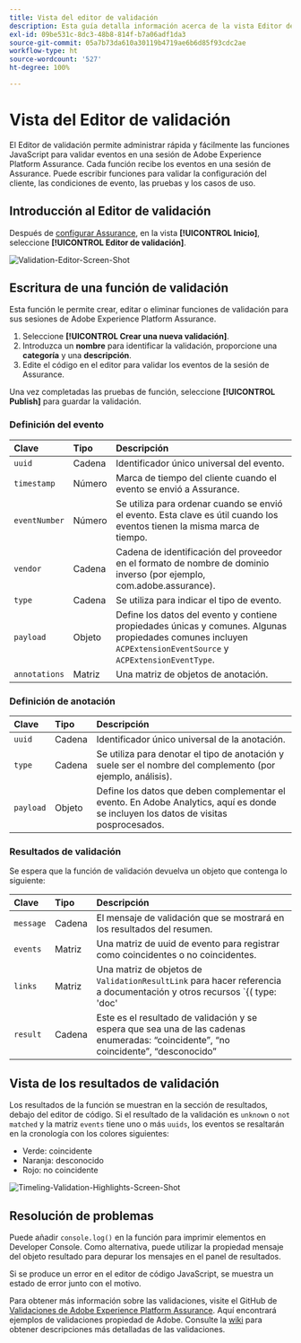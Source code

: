 ```yaml
---
title: Vista del editor de validación
description: Esta guía detalla información acerca de la vista Editor de validación en Adobe Experience Platform Assurance.
exl-id: 09be531c-8dc3-48b8-814f-b7a06adf1da3
source-git-commit: 05a7b73da610a30119b4719ae6b6d85f93cdc2ae
workflow-type: ht
source-wordcount: '527'
ht-degree: 100%

---
```


# Vista del Editor de validación

El Editor de validación permite administrar rápida y fácilmente las funciones JavaScript para validar eventos en una sesión de Adobe Experience Platform Assurance. Cada función recibe los eventos en una sesión de Assurance. Puede escribir funciones para validar la configuración del cliente, las condiciones de evento, las pruebas y los casos de uso.

## Introducción al Editor de validación

Después de [configurar Assurance](../tutorials/implement-assurance.md), en la vista **[!UICONTROL Inicio]**, seleccione **[!UICONTROL Editor de validación]**.

![Validation-Editor-Screen-Shot](https://user-images.githubusercontent.com/6597105/198680074-f548a646-6f2f-4a65-82fd-0f1687d869bf.png)

## Escritura de una función de validación

Esta función le permite crear, editar o eliminar funciones de validación para sus sesiones de Adobe Experience Platform Assurance.

1. Seleccione **[!UICONTROL Crear una nueva validación]**.
2. Introduzca un **nombre** para identificar la validación, proporcione una **categoría** y una **descripción**.
3. Edite el código en el editor para validar los eventos de la sesión de Assurance.

Una vez completadas las pruebas de función, seleccione **[!UICONTROL Publish]** para guardar la validación.

### Definición del evento

| Clave | Tipo | Descripción |
| :--- | :--- | :--- |
| `uuid` | Cadena | Identificador único universal del evento. |
| `timestamp` | Número | Marca de tiempo del cliente cuando el evento se envió a Assurance. |
| `eventNumber` | Número | Se utiliza para ordenar cuando se envió el evento. Esta clave es útil cuando los eventos tienen la misma marca de tiempo. |
| `vendor` | Cadena | Cadena de identificación del proveedor en el formato de nombre de dominio inverso (por ejemplo, com.adobe.assurance). |
| `type` | Cadena | Se utiliza para indicar el tipo de evento. |
| `payload` | Objeto | Define los datos del evento y contiene propiedades únicas y comunes. Algunas propiedades comunes incluyen `ACPExtensionEventSource` y `ACPExtensionEventType`. |
| `annotations` | Matriz | Una matriz de objetos de anotación. |

### Definición de anotación

| Clave | Tipo | Descripción |
| :--- | :--- | :--- |
| `uuid` | Cadena | Identificador único universal de la anotación. |
| `type` | Cadena | Se utiliza para denotar el tipo de anotación y suele ser el nombre del complemento (por ejemplo, análisis). |
| `payload` | Objeto | Define los datos que deben complementar el evento. En Adobe Analytics, aquí es donde se incluyen los datos de visitas posprocesados. |

### Resultados de validación

Se espera que la función de validación devuelva un objeto que contenga lo siguiente:

| Clave | Tipo | Descripción |
| :--- | :--- | :--- |
| `message` | Cadena | El mensaje de validación que se mostrará en los resultados del resumen. |
| `events` | Matriz | Una matriz de uuid de evento para registrar como coincidentes o no coincidentes. |
| `links` | Matriz | Una matriz de objetos de `ValidationResultLink` para hacer referencia a documentación y otros recursos `{( type: 'doc'|'product', url: String )}` |
| `result` | Cadena | Este es el resultado de validación y se espera que sea una de las cadenas enumeradas: “coincidente”, “no coincidente”, “desconocido” |

## Vista de los resultados de validación

Los resultados de la función se muestran en la sección de resultados, debajo del editor de código. Si el resultado de la validación es `unknown` o `not matched` y la matriz `events` tiene uno o más `uuids`, los eventos se resaltarán en la cronología con los colores siguientes:

* Verde: coincidente
* Naranja: desconocido
* Rojo: no coincidente

![Timeling-Validation-Highlights-Screen-Shot](https://user-images.githubusercontent.com/6597105/198681412-93d10a5a-3212-4e85-850a-aeaf5caf0521.png)

## Resolución de problemas

Puede añadir `console.log()` en la función para imprimir elementos en Developer Console. Como alternativa, puede utilizar la propiedad mensaje del objeto resultado para depurar los mensajes en el panel de resultados.

Si se produce un error en el editor de código JavaScript, se muestra un estado de error junto con el motivo.

Para obtener más información sobre las validaciones, visite el GitHub de [Validaciones de Adobe Experience Platform Assurance](https://github.com/adobe/griffon-validation-plugins). Aquí encontrará ejemplos de validaciones propiedad de Adobe. Consulte la [wiki](https://github.com/adobe/griffon-validation-plugins/wiki) para obtener descripciones más detalladas de las validaciones.
